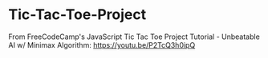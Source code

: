 # Tic-Tac-Toe-Project

From FreeCodeCamp's JavaScript Tic Tac Toe Project Tutorial - Unbeatable AI w/ Minimax Algorithm: https://youtu.be/P2TcQ3h0ipQ
